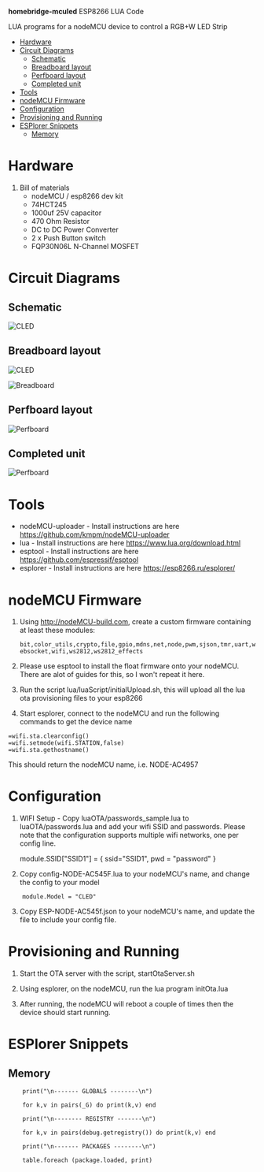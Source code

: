 **homebridge-mculed** ESP8266 LUA Code

LUA programs for a nodeMCU device to control a RGB+W LED Strip

<!--ts-->
   * [Hardware](#hardware)
   * [Circuit Diagrams](#circuit-diagrams)
      * [Schematic](#schematic)
      * [Breadboard layout](#breadboard-layout)
      * [Perfboard layout](#perfboard-layout)
      * [Completed unit](#completed-unit)
   * [Tools](#tools)
   * [nodeMCU Firmware](#nodemcu-firmware)
   * [Configuration](#configuration)
   * [Provisioning and Running](#provisioning-and-running)
   * [ESPlorer Snippets](#esplorer-snippets)
      * [Memory](#memory)

<!-- Added by: sgracey, at:  -->

<!--te-->

# Hardware

1.  Bill of materials
    -   nodeMCU / esp8266 dev kit
    -   74HCT245
    -   1000uf 25V capacitor
    -   470 Ohm Resistor
    -   DC to DC Power Converter
    -   2 x Push Button switch
    -   FQP30N06L N-Channel MOSFET

# Circuit Diagrams

## Schematic

![CLED](mculed_v2_schem.jpg)

## Breadboard layout

![CLED](mculed_v2_perf_bb.jpg)

![Breadboard](IMG_2846-2.JPG)

## Perfboard layout

![Perfboard](IMG_2857.jpg)
## Completed unit

![Perfboard](IMG_2862.jpg)

# Tools

-   nodeMCU-uploader - Install instructions are here <https://github.com/kmpm/nodeMCU-uploader>
-   lua - Install instructions are here <https://www.lua.org/download.html>
-   esptool - Install instructions are here <https://github.com/espressif/esptool>
-   esplorer - Install instructions are here <https://esp8266.ru/esplorer/>

# nodeMCU Firmware

1.  Using <http://nodeMCU-build.com>, create a custom firmware containing at least
    these modules:

    `bit,color_utils,crypto,file,gpio,mdns,net,node,pwm,sjson,tmr,uart,websocket,wifi,ws2812,ws2812_effects`


2.  Please use esptool to install the float firmware onto your nodeMCU.  There are alot of guides for this, so I won't repeat it here.


3.  Run the script lua/luaScript/initialUpload.sh, this will upload all the lua ota provisioning files to your esp8266

4.  Start esplorer, connect to the nodeMCU and run the following commands to get the device name

```
=wifi.sta.clearconfig()
=wifi.setmode(wifi.STATION,false)
=wifi.sta.gethostname()
```

This should return the nodeMCU name, i.e. NODE-AC4957

# Configuration

1.  WIFI Setup - Copy luaOTA/passwords_sample.lua to luaOTA/passwords.lua and add your wifi SSID and passwords.  Please note
    that the configuration supports multiple wifi networks, one per config line.


    module.SSID["SSID1"] = { ssid="SSID1", pwd = "password" }

2.  Copy config-NODE-AC545F.lua to your nodeMCU's name, and change the config to your model

```
    module.Model = "CLED"
```

3.  Copy ESP-NODE-AC545f.json to your nodeMCU's name, and update the file to include your config file.

# Provisioning and Running

1.  Start the OTA server with the script, startOtaServer.sh

2.  Using esplorer, on the nodeMCU, run the lua program initOta.lua

3.  After running, the nodeMCU will reboot a couple of times then the device should start running.

# ESPlorer Snippets

## Memory

```
    print("\n------- GLOBALS --------\n")

    for k,v in pairs(_G) do print(k,v) end

    print("\n-------- REGISTRY -------\n")

    for k,v in pairs(debug.getregistry()) do print(k,v) end

    print("\n------- PACKAGES --------\n")

    table.foreach (package.loaded, print)
```
